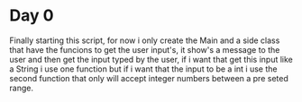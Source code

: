 # Day 0
Finally starting this script, for now i only create the Main and a side class that have the funcions to get the user input's, it show's a message to the user and then get the input typed by the user, if i want that get this input like a String i use one function but if i want that the input to be a int i use the second function that only will accept integer numbers between a pre seted range.
